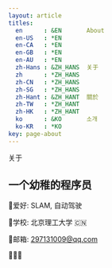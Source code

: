 ```yaml
---
layout: article
titles:
  en      : &EN       About
  en-US   : *EN
  en-CA   : *EN
  en-GB   : *EN
  en-AU   : *EN
  zh-Hans : &ZH_HANS  关于
  zh      : *ZH_HANS
  zh-CN   : *ZH_HANS
  zh-SG   : *ZH_HANS
  zh-Hant : &ZH_HANT  關於
  zh-TW   : *ZH_HANT
  zh-HK   : *ZH_HANT
  ko      : &KO       소개
  ko-KR   : *KO
key: page-about
---
```


关于

## 一个幼稚的程序员

:mag_right:爱好:  SLAM, 自动驾驶

:school:学校: 北京理工大学 :cn:

:e-mail:邮箱: 297131009@qq.com

:beers::beers::beers:

